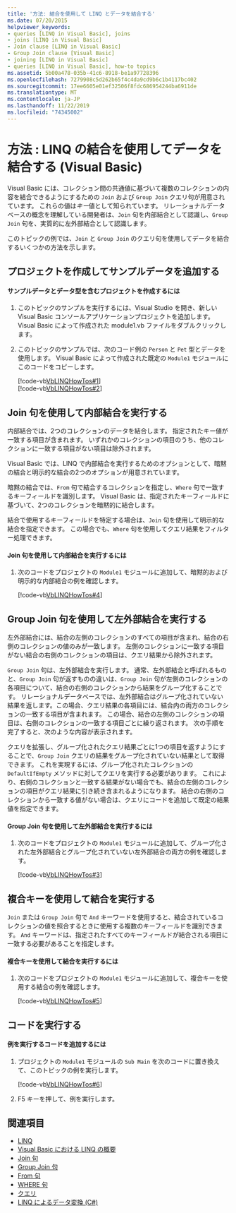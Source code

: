 ```yaml
---
title: '方法: 結合を使用して LINQ とデータを結合する'
ms.date: 07/20/2015
helpviewer_keywords:
- queries [LINQ in Visual Basic], joins
- joins [LINQ in Visual Basic]
- Join clause [LINQ in Visual Basic]
- Group Join clause [Visual Basic]
- joining [LINQ in Visual Basic]
- queries [LINQ in Visual Basic], how-to topics
ms.assetid: 5b00a478-035b-41c6-8918-be1a97728396
ms.openlocfilehash: 7279908c5d262b65f4c4da9cd9b6c1b4117bc402
ms.sourcegitcommit: 17ee6605e01ef32506f8fdc686954244ba6911de
ms.translationtype: MT
ms.contentlocale: ja-JP
ms.lasthandoff: 11/22/2019
ms.locfileid: "74345002"
---
```

# <a name="how-to-combine-data-with-linq-by-using-joins-visual-basic"></a>方法 : LINQ の結合を使用してデータを結合する (Visual Basic)
Visual Basic には、コレクション間の共通値に基づいて複数のコレクションの内容を結合できるようにするための `Join` および `Group Join` クエリ句が用意されています。 これらの値は*キー*値として知られています。 リレーショナルデータベースの概念を理解している開発者は、`Join` 句を内部結合として認識し、`Group Join` 句を、実質的に左外部結合として認識します。  
  
 このトピックの例では、`Join` と `Group Join` のクエリ句を使用してデータを結合するいくつかの方法を示します。  
  
## <a name="create-a-project-and-add-sample-data"></a>プロジェクトを作成してサンプルデータを追加する  
  
#### <a name="to-create-a-project-that-contains-sample-data-and-types"></a>サンプルデータとデータ型を含むプロジェクトを作成するには  
  
1. このトピックのサンプルを実行するには、Visual Studio を開き、新しい Visual Basic コンソールアプリケーションプロジェクトを追加します。 Visual Basic によって作成された module1.vb ファイルをダブルクリックします。  
  
2. このトピックのサンプルでは、次のコード例の `Person` と `Pet` 型とデータを使用します。 Visual Basic によって作成された既定の `Module1` モジュールにこのコードをコピーします。  
  
     [!code-vb[VbLINQHowTos#1](~/samples/snippets/visualbasic/VS_Snippets_VBCSharp/VbLINQHowTos/VB/Module1.vb#1)]  
    [!code-vb[VbLINQHowTos#2](~/samples/snippets/visualbasic/VS_Snippets_VBCSharp/VbLINQHowTos/VB/Module1.vb#2)]  
  
## <a name="perform-an-inner-join-by-using-the-join-clause"></a>Join 句を使用して内部結合を実行する  
 内部結合では、2つのコレクションのデータを結合します。 指定されたキー値が一致する項目が含まれます。 いずれかのコレクションの項目のうち、他のコレクションに一致する項目がない項目は除外されます。  
  
 Visual Basic では、LINQ で内部結合を実行するためのオプションとして、暗黙の結合と明示的な結合の2つのオプションが用意されています。  
  
 暗黙の結合では、`From` 句で結合するコレクションを指定し、`Where` 句で一致するキーフィールドを識別します。 Visual Basic は、指定されたキーフィールドに基づいて、2つのコレクションを暗黙的に結合します。  
  
 結合で使用するキーフィールドを特定する場合は、`Join` 句を使用して明示的な結合を指定できます。 この場合でも、`Where` 句を使用してクエリ結果をフィルター処理できます。  
  
#### <a name="to-perform-an-inner-join-by-using-the-join-clause"></a>Join 句を使用して内部結合を実行するには  
  
1. 次のコードをプロジェクトの `Module1` モジュールに追加して、暗黙的および明示的な内部結合の例を確認します。  
  
     [!code-vb[VbLINQHowTos#4](~/samples/snippets/visualbasic/VS_Snippets_VBCSharp/VbLINQHowTos/VB/Module1.vb#4)]  
  
## <a name="perform-a-left-outer-join-by-using-the-group-join-clause"></a>Group Join 句を使用して左外部結合を実行する  
 左外部結合には、結合の左側のコレクションのすべての項目が含まれ、結合の右側のコレクションの値のみが一致します。 左側のコレクションに一致する項目がない結合の右側のコレクションの項目は、クエリ結果から除外されます。  
  
 `Group Join` 句は、左外部結合を実行します。 通常、左外部結合と呼ばれるものと、`Group Join` 句が返すものの違いは、`Group Join` 句が左側のコレクションの各項目について、結合の右側のコレクションから結果をグループ化することです。 リレーショナルデータベースでは、左外部結合はグループ化されていない結果を返します。この場合、クエリ結果の各項目には、結合内の両方のコレクションの一致する項目が含まれます。 この場合、結合の左側のコレクションの項目は、右側のコレクションの一致する項目ごとに繰り返されます。 次の手順を完了すると、次のような内容が表示されます。  
  
 クエリを拡張し、グループ化されたクエリ結果ごとに1つの項目を返すようにすることで、`Group Join` クエリの結果をグループ化されていない結果として取得できます。 これを実現するには、グループ化されたコレクションの `DefaultIfEmpty` メソッドに対してクエリを実行する必要があります。 これにより、右側のコレクションと一致する結果がない場合でも、結合の左側のコレクションの項目がクエリ結果に引き続き含まれるようになります。 結合の右側のコレクションから一致する値がない場合は、クエリにコードを追加して既定の結果値を指定できます。  
  
#### <a name="to-perform-a-left-outer-join-by-using-the-group-join-clause"></a>Group Join 句を使用して左外部結合を実行するには  
  
1. 次のコードをプロジェクトの `Module1` モジュールに追加して、グループ化された左外部結合とグループ化されていない左外部結合の両方の例を確認します。  
  
     [!code-vb[VbLINQHowTos#3](~/samples/snippets/visualbasic/VS_Snippets_VBCSharp/VbLINQHowTos/VB/Module1.vb#3)]  
  
## <a name="perform-a-join-by-using-a-composite-key"></a>複合キーを使用して結合を実行する  
 `Join` または `Group Join` 句で `And` キーワードを使用すると、結合されているコレクションの値を照合するときに使用する複数のキーフィールドを識別できます。 `And` キーワードは、指定されたすべてのキーフィールドが結合される項目に一致する必要があることを指定します。  
  
#### <a name="to-perform-a-join-by-using-a-composite-key"></a>複合キーを使用して結合を実行するには  
  
1. 次のコードをプロジェクトの `Module1` モジュールに追加して、複合キーを使用する結合の例を確認します。  
  
     [!code-vb[VbLINQHowTos#5](~/samples/snippets/visualbasic/VS_Snippets_VBCSharp/VbLINQHowTos/VB/Module1.vb#5)]  
  
## <a name="run-the-code"></a>コードを実行する  
  
#### <a name="to-add-code-to-run-the-examples"></a>例を実行するコードを追加するには  
  
1. プロジェクトの `Module1` モジュールの `Sub Main` を次のコードに置き換えて、このトピックの例を実行します。  
  
     [!code-vb[VbLINQHowTos#6](~/samples/snippets/visualbasic/VS_Snippets_VBCSharp/VbLINQHowTos/VB/Module1.vb#6)]  
  
2. F5 キーを押して、例を実行します。  
  
## <a name="see-also"></a>関連項目

- [LINQ](../../../../visual-basic/programming-guide/language-features/linq/index.md)
- [Visual Basic における LINQ の概要](../../../../visual-basic/programming-guide/language-features/linq/introduction-to-linq.md)
- [Join 句](../../../../visual-basic/language-reference/queries/join-clause.md)
- [Group Join 句](../../../../visual-basic/language-reference/queries/group-join-clause.md)
- [From 句](../../../../visual-basic/language-reference/queries/from-clause.md)
- [WHERE 句](../../../../visual-basic/language-reference/queries/where-clause.md)
- [クエリ](../../../../visual-basic/language-reference/queries/index.md)
- [LINQ によるデータ変換 (C#)](../../../../csharp/programming-guide/concepts/linq/data-transformations-with-linq.md)
